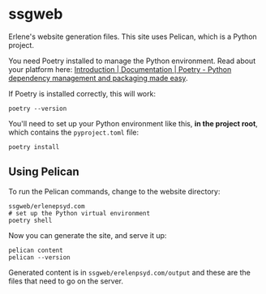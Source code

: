 # ssgweb

Erlene's website generation files. This site uses Pelican, which is a Python project.

You need Poetry installed to manage the Python environment. Read about your platform here: [Introduction | Documentation | Poetry - Python dependency management and packaging made easy](https://python-poetry.org/docs/#installation).

If Poetry is installed correctly, this will work:

```
poetry --version
```

You'll need to set up your Python environment like this, **in the project root**, which contains the `pyproject.toml` file:

```
poetry install
```

## Using Pelican

To run the Pelican commands, change to the website directory:

```
ssgweb/erlenepsyd.com
# set up the Python virtual environment
poetry shell
```

Now you can generate the site, and serve it up:

```
pelican content
pelican --version
```

Generated content is in `ssgweb/erelenpsyd.com/output` and these are the files that need to go on the server.
